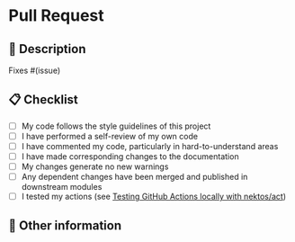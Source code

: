 # Pull Request

## 🚀 Description

<!-- Please include a summary of the change and which issue is fixed. 
Please also include relevant motivation and context. List any dependencies that are required for this change. -->

Fixes #(issue)

## 📋 Checklist

<!-- Mark items as complete by putting an `x` in the brackets: [x] -->

- [ ] My code follows the style guidelines of this project
- [ ] I have performed a self-review of my own code
- [ ] I have commented my code, particularly in hard-to-understand areas
- [ ] I have made corresponding changes to the documentation
- [ ] My changes generate no new warnings
- [ ] Any dependent changes have been merged and published in downstream modules
- [ ] I tested my actions (see [Testing GitHub Actions locally with nektos/act](https://github.com/TheDanniCraft/activity-log/blob/master/CONTRIBUTING.md#test_tube-testing-github-actions-locally-with-nektosact))

## 💬 Other information

<!-- Any other information that is important to this PR such as screenshots of how the component looks before and after the change. -->